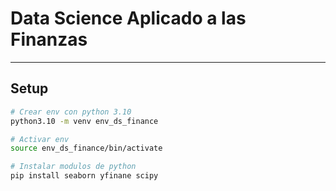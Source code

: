 # Data Science Aplicado a las Finanzas 

----

## Setup 

```bash 
# Crear env con python 3.10
python3.10 -m venv env_ds_finance

# Activar env 
source env_ds_finance/bin/activate 

# Instalar modulos de python 
pip install seaborn yfinane scipy
```